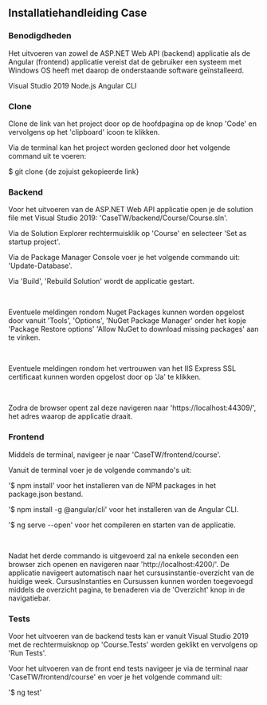 <h2>Installatiehandleiding Case</h2>

<h3>Benodigdheden</h3>
<p>Het uitvoeren van zowel de ASP.NET Web API (backend) applicatie als de Angular (frontend) applicatie vereist dat de gebruiker een systeem met Windows OS heeft met daarop de onderstaande software geïnstalleerd.</p>

<a src="https://visualstudio.microsoft.com/downloads/">Visual Studio 2019</a>
<a src="https://nodejs.org/en/download/">Node.js</a>
<a src="https://cli.angular.io/">Angular CLI</a>

<h3>Clone</h3>
<p>Clone de link van het project door op de hoofdpagina op de knop 'Code' en vervolgens op het 'clipboard' icoon te klikken.</p>
<p>Via de terminal kan het project worden gecloned door het volgende command uit te voeren:</p>
<p>$ git clone {de zojuist gekopieerde link}</p>

<h3>Backend</h3>
<p>Voor het uitvoeren van de ASP.NET Web API applicatie open je de solution file met Visual Studio 2019: 'CaseTW/backend/Course/Course.sln'.</p>
<p>Via de Solution Explorer rechtermuisklik op 'Course' en selecteer 'Set as startup project'.</p>
<p>Via de Package Manager Console voer je het volgende commando uit: 'Update-Database'.</p>
<p>Via 'Build', 'Rebuild Solution' wordt de applicatie gestart.</p>
<br>
<p>Eventuele meldingen rondom Nuget Packages kunnen worden opgelost door vanuit 'Tools', 'Options', 'NuGet Package Manager' onder het kopje 'Package Restore options' 'Allow NuGet to download missing packages' aan te vinken.</p>
<br>
<p>Eventuele meldingen rondom het vertrouwen van het IIS Express SSL certificaat kunnen worden opgelost door op 'Ja' te klikken.</p>
<br>
<p>Zodra de browser opent zal deze navigeren naar 'https://localhost:44309/', het adres waarop de applicatie draait.</p>

<h3>Frontend</h3>
<p>Middels de terminal, navigeer je naar 'CaseTW/frontend/course'.</p>
<p>Vanuit de terminal voer je de volgende commando's uit:</p>
<p>'$ npm install' voor het installeren van de NPM packages in het package.json bestand.</p>
<p>'$ npm install -g @angular/cli' voor het installeren van de Angular CLI.</p>
<p>'$ ng serve --open' voor het compileren en starten van de applicatie.</p>
<br>
<p>Nadat het derde commando is uitgevoerd zal na enkele seconden een browser zich openen en navigeren naar 'http://localhost:4200/'. De applicatie navigeert automatisch naar het cursusinstantie-overzicht van de huidige week. CursusInstanties en Cursussen kunnen worden toegevoegd middels de overzicht pagina, te benaderen via de 'Overzicht' knop in de navigatiebar.</p>

<h3>Tests</h3>
<p>Voor het uitvoeren van de backend tests kan er vanuit Visual Studio 2019 met de rechtermuisknop op 'Course.Tests' worden geklikt en vervolgens op 'Run Tests'.</p>
<p>Voor het uitvoeren van de front end tests navigeer je via de terminal naar 'CaseTW/frontend/course' en voer je het volgende command uit:</p>
<p>'$ ng test'</p>